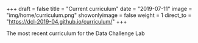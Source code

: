 +++
draft = false
title = "Current curriculum"
date = "2019-07-11"
image = "img/home/curriculum.png"
showonlyimage = false
weight = 1
direct_to = "https://dcl-2019-04.github.io/curriculum/"
+++

The most recent curriculum for the Data Challenge Lab
